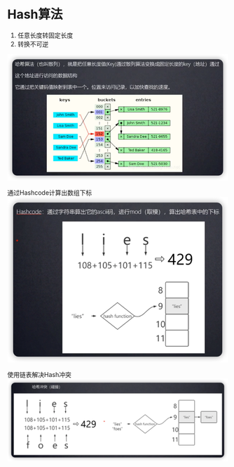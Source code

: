 # Hash算法

1. 任意长度转固定长度
2. 转换不可逆

![](img/cad8c943.png)

通过Hashcode计算出数组下标
![](img/ef1197b2.png)

使用链表解决Hash冲突
![](img/9645eb1a.png)